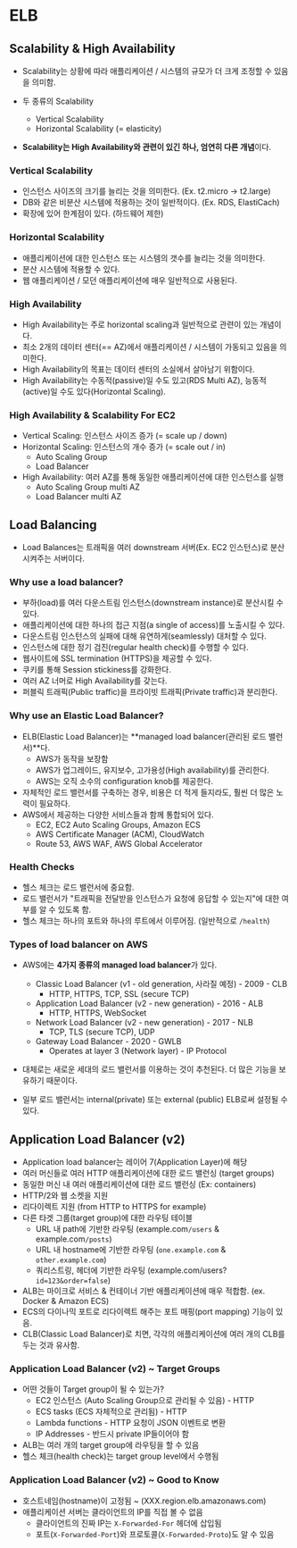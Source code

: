 # ELB

## Scalability & High Availability

- Scalability는 상황에 따라 애플리케이션 / 시스템의 규모가 더 크게 조정할 수 있음을 의미함.
- 두 종류의 Scalability
  - Vertical Scalability
  - Horizontal Scalability (= elasticity)

- **Scalability는 High Availability와 관련이 있긴 하나, 엄연히 다른 개념**이다.

### Vertical Scalability

- 인스턴스 사이즈의 크기를 늘리는 것을 의미한다. (Ex. t2.micro -> t2.large)
- DB와 같은 비분산 시스템에 적용하는 것이 일반적이다. (Ex. RDS, ElastiCach)
- 확장에 있어 한계점이 있다. (하드웨어 제한)

### Horizontal Scalability

- 애플리케이션에 대한 인스턴스 또는 시스템의 갯수를 늘리는 것을 의미한다.
- 분산 시스템에 적용할 수 있다.
- 웹 애플리케이션 / 모던 애플리케이션에 매우 일반적으로 사용된다.

### High Availability

- High Availability는 주로 horizontal scaling과 일반적으로 관련이 있는 개념이다.
- 최소 2개의 데이터 센터(== AZ)에서 애플리케이션 / 시스템이 가동되고 있음을 의미한다.
- High Availability의 목표는 데이터 센터의 소실에서 살아남기 위함이다.
- High Availability는 수동적(passive)일 수도 있고(RDS Multi AZ), 능동적(active)일 수도 있다(Horizontal Scaling).

### High Availability & Scalability For EC2

- Vertical Scaling: 인스턴스 사이즈 증가 (= scale up / down)
- Horizontal Scaling: 인스턴스의 개수 증가 (= scale out / in)
  - Auto Scaling Group
  - Load Balancer
- High Availability: 여러 AZ를 통해 동일한 애플리케이션에 대한 인스턴스를 실행
  - Auto Scaling Group multi AZ
  - Load Balancer multi AZ

## Load Balancing

- Load Balances는 트래픽을 여러 downstream 서버(Ex. EC2 인스턴스)로 분산시켜주는 서버이다.

### Why use a load balancer?

- 부하(load)를 여러 다운스트림 인스턴스(downstream instance)로 분산시킬 수 있다.
- 애플리케이션에 대한 하나의 접근 지점(a single of access)를 노출시킬 수 있다.
- 다운스트림 인스턴스의 실패에 대해 유연하게(seamlessly) 대처할 수 있다.
- 인스턴스에 대한 정기 검진(regular health check)를 수행할 수 있다.
- 웹사이트에 SSL termination (HTTPS)을 제공할 수 있다.
- 쿠키를 통해 Session stickiness를 강화한다.
- 여러 AZ 너머로 High Availability를 갖는다.
- 퍼블릭 트래픽(Public traffic)을 프라이빗 트래픽(Private traffic)과 분리한다.

### Why use an Elastic Load Balancer?

- ELB(Elastic Load Balancer)는 **managed load balancer(관리된 로드 밸런서)**다.
  - AWS가 동작을 보장함
  - AWS가 업그레이드, 유지보수, 고가용성(High availability)를 관리한다.
  - AWS는 오직 소수의 configuration knob를 제공한다.
- 자체적인 로드 밸런서를 구축하는 경우, 비용은 더 적게 들지라도, 훨씬 더 많은 노력이 필요하다.
- AWS에서 제공하는 다양한 서비스들과 함께 통합되어 있다.
  - EC2, EC2 Auto Scaling Groups, Amazon ECS
  - AWS Certificate Manager (ACM), CloudWatch
  - Route 53, AWS WAF, AWS Global Accelerator

### Health Checks

- 헬스 체크는 로드 밸런서에 중요함.
- 로드 밸런서가 "트래픽을 전달받을 인스턴스가 요청에 응답할 수 있는지"에 대한 여부를 알 수 있도록 함.
- 헬스 체크는 하나의 포트와 하나의 루트에서 이루어짐. (일반적으로 `/health`)

### Types of load balancer on AWS

- AWS에는 **4가지 종류의 managed load balancer**가 있다.
  - Classic Load Balancer (v1 - old generation, 사라질 예정) - 2009 - CLB
    - HTTP, HTTPS, TCP, SSL (secure TCP)
  - Application Load Balancer (v2 - new generation) - 2016 - ALB
    - HTTP, HTTPS, WebSocket
  - Network Load Balancer (v2 - new generation) - 2017 - NLB
    - TCP, TLS (secure TCP), UDP
  - Gateway Load Balancer - 2020 - GWLB
    - Operates at layer 3 (Network layer) - IP Protocol

- 대체로는 새로운 세대의 로드 밸런서를 이용하는 것이 추천된다. 더 많은 기능을 보유하기 때문이다.
- 일부 로드 밸런서는 internal(private) 또는 external (public) ELB로써 설정될 수 있다.

## Application Load Balancer (v2)

- Application load balancer는 레이어 7(Application Layer)에 해당
- 여러 머신들로 여러 HTTP 애플리케이션에 대한 로드 밸런싱 (target groups)
- 동일한 머신 내 여러 애플리케이션에 대한 로드 밸런싱 (Ex: containers)
- HTTP/2와 웹 소켓을 지원
- 리다이렉트 지원 (from HTTP to HTTPS for example)
- 다른 타겟 그룹(target group)에 대한 라우팅 테이블
  - URL 내 path에 기반한 라우팅 (example.com`/users` & example.com`/posts`)
  - URL 내 hostname에 기반한 라우팅 (`one.example.com` & `other.example.com`)
  - 쿼리스트링, 헤더에 기반한 라우팅 (example.com/users?`id=123&order=false`)
- ALB는 마이크로 서비스 & 컨테이너 기반 애플리케이션에 매우 적합함. (ex. Docker & Amazon ECS)
- ECS의 다이나믹 포트로 리다이렉트 해주는 포트 매핑(port mapping) 기능이 있음.
- CLB(Classic Load Balancer)로 치면, 각각의 애플리케이션에 여러 개의 CLB를 두는 것과 유사함.

### Application Load Balancer (v2) ~ Target Groups

- 어떤 것들이 Target group이 될 수 있는가?
  - EC2 인스턴스 (Auto Scaling Group으로 관리될 수 있음) - HTTP
  - ECS tasks (ECS 자체적으로 관리됨) - HTTP
  - Lambda functions - HTTP 요청이 JSON 이벤트로 변환
  - IP Addresses - 반드시 private IP들이어야 함
- ALB는 여러 개의 target group에 라우팅을 할 수 있음
- 헬스 체크(health check)는 target group level에서 수행됨

### Application Load Balancer (v2) ~ Good to Know

- 호스트네임(hostname)이 고정됨 ~ (XXX.region.elb.amazonaws.com)
- 애플리케이션 서버는 클라이언트의 IP를 직접 볼 수 없음
  - 클라이언트의 진짜 IP는 `X-Forwarded-For` 헤더에 삽입됨
  - 포트(`X-Forwarded-Port`)와 프로토콜(`X-Forwarded-Proto`)도 알 수 있음
